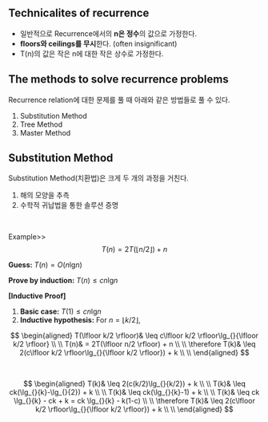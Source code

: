 ## Technicalites of recurrence
- 일반적으로 Recurrence에서의 **n은 정수**의 값으로 가정한다.
- **floors와 ceilings를 무시**한다. (often insignificant)
- T(n)의 값은 작은 n에 대한 작은 상수로 가정한다.

## The methods to solve recurrence problems
Recurrence relation에 대한 문제를 풀 때 아래와 같은 방법들로 풀 수 있다.
1. Substitution Method
2. Tree Method
3. Master Method

## Substitution Method
Substitution Method(치환법)은 크게 두 개의 과정을 거친다.
1. 해의 모양을 추측
2. 수학적 귀납법을 통한 솔루션 증명

<br>

Example>>
$$T(n) = 2T(\lfloor n/2 \rfloor) + n$$

**Guess:** $T(n) = O(n\lg_{}{n})$

**Prove by induction:** $T(n) \leq cn\lg_{}{n}$

**[Inductive Proof]**
1. **Basic case:** $T(1) \leq cn\lg_{}{n}$
2. **Inductive hypothesis:** For $n=\lfloor k/2 \rfloor$,

$$
\begin{aligned}
T(\lfloor k/2 \rfloor)& \leq c\lfloor k/2 \rfloor\lg_{}{\lfloor k/2 \rfloor} \\ \\
T(n)& = 2T(\lfloor n/2 \rfloor) + n \\ \\
\therefore T(k)& \leq 2(c\lfloor k/2 \rfloor\lg_{}{\lfloor k/2 \rfloor}) + k \\ \\
\end{aligned}
$$

<br>

$$
\begin{aligned}
T(k)& \leq 2(c(k/2)\lg_{}{k/2}) + k \\ \\
T(k)& \leq ck(\lg_{}{k}-\lg_{}{2}) + k \\ \\
T(k)& \leq ck(\lg_{}{k}-1) + k \\ \\
T(k)& \leq ck \lg_{}{k} - ck + k = ck \lg_{}{k} - k(1-c) \\ \\
\therefore T(k)& \leq 2(c\lfloor k/2 \rfloor\lg_{}{\lfloor k/2 \rfloor}) + k \\ \\
\end{aligned}
$$
